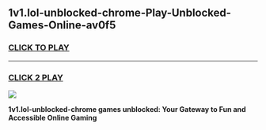 
## 1v1.lol-unblocked-chrome-Play-Unblocked-Games-Online-av0f5
<h3>
<a href="https://premium76.site?title=1v1.lol-unblocked-chrome&ref=25A">CLICK TO PLAY</a></h3>
<hr>

<h3>
<a href="https://premium76.site?title=1v1.lol-unblocked-chrome&ref=25A">CLICK 2 PLAY</a>
  
</h3>

<a href="https://premium76.site?title=1v1.lol-unblocked-chrome&ref=25A"><img src="https://clearcache.store/games.png"></a>


**1v1.lol-unblocked-chrome games unblocked: Your Gateway to Fun and Accessible Online Gaming**
